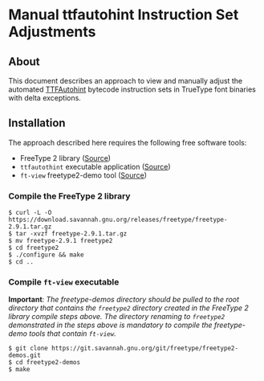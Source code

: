 # Manual ttfautohint Instruction Set Adjustments

## About

This document describes an approach to view and manually adjust the automated [TTFAutohint](https://www.freetype.org/ttfautohint/) bytecode instruction sets in TrueType font binaries with delta exceptions.


## Installation

The approach described here requires the following free software tools:

- FreeType 2 library ([Source](https://git.savannah.gnu.org/cgit/freetype/freetype2.git/))
- `ttfautothint` executable application ([Source](https://git.savannah.gnu.org/cgit/freetype/freetype2-demos.git/))
- `ft-view` freetype2-demo tool ([Source](https://git.savannah.gnu.org/cgit/freetype/freetype2-demos.git/))


### Compile the FreeType 2 library

```
$ curl -L -O https://download.savannah.gnu.org/releases/freetype/freetype-2.9.1.tar.gz
$ tar -xvzf freetype-2.9.1.tar.gz
$ mv freetype-2.9.1 freetype2
$ cd freetype2
$ ./configure && make
$ cd ..
```


### Compile `ft-view` executable

**Important**: *The freetype-demos directory should be pulled to the root directory that contains the `freetype2` directory created in the FreeType 2 library compile steps above.  The directory renaming to `freetype2` demonstrated in the steps above is mandatory to compile the freetype-demo tools that contain `ft-view`.*

```
$ git clone https://git.savannah.gnu.org/git/freetype/freetype2-demos.git
$ cd freetype2-demos
$ make
```

